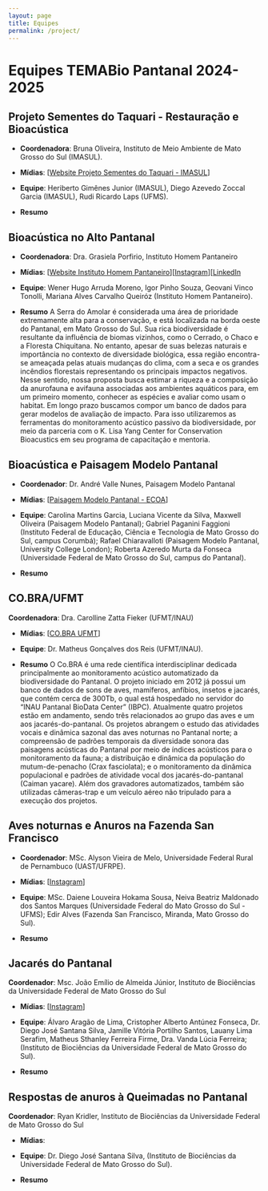 ```yaml
---
layout: page
title: Equipes
permalink: /project/
---
```

# **Equipes TEMABio Pantanal 2024-2025**

## Projeto Sementes do Taquari - Restauração e Bioacústica

* **Coordenadora**: Bruna Oliveira, Instituto de Meio Ambiente de Mato Grosso do Sul (IMASUL).

* **Mídias**: [[Website Projeto Sementes do Taquari - IMASUL](https://storymaps.arcgis.com/stories/ef35a57241114b789de6725ea7f795bf[Instagram])]

* **Equipe**: Heriberto Gimênes Junior (IMASUL), Diego Azevedo Zoccal Garcia (IMASUL), Rudi Ricardo Laps (UFMS).

* **Resumo**

## Bioacústica no Alto Pantanal

* **Coordenadora**: Dra. Grasiela Porfirio, Instituto Homem Pantaneiro

* **Mídias**: [[Website Instituto Homem Pantaneiro](https://institutohomempantaneiro.org.br/)][[Instagram](https://www.instagram.com/ihp_pantanal_/)][[LinkedIn](https://www.linkedin.com/company/ihppantanal/?originalSubdomain=br)

* **Equipe**: Wener Hugo Arruda Moreno, Igor Pinho Souza, Geovani Vinco Tonolli, Mariana Alves Carvalho Queiróz (Instituto Homem Pantaneiro).

* **Resumo**
A Serra do Amolar é considerada uma área de prioridade extremamente alta para a conservação, e está localizada na borda oeste do Pantanal, em Mato Grosso do Sul. Sua rica biodiversidade é resultante da influência de biomas vizinhos, como o Cerrado, o Chaco e a Floresta Chiquitana. No entanto, apesar de suas belezas naturais e importância no contexto de diversidade biológica, essa região encontra-se ameaçada pelas atuais mudanças do clima, com a seca e os grandes incêndios florestais representando os principais impactos negativos. Nesse sentido, nossa proposta busca estimar a riqueza e a composição da anurofauna e avifauna associadas aos ambientes aquáticos para, em um primeiro momento, conhecer as espécies e avaliar como usam o habitat. Em longo prazo buscamos compor um banco de dados para gerar modelos de avaliação de impacto. Para isso utilizaremos as ferramentas do monitoramento acústico passivo da biodiversidade, por meio da parceria com o K. Lisa Yang Center for Conservation Bioacustics em seu programa de capacitação e mentoria.

## Bioacústica e Paisagem Modelo Pantanal

* **Coordenador**: Dr. André Valle Nunes, Paisagem Modelo Pantanal

* **Mídias**: [[Paisagem Modelo Pantanal - ECOA](https://ecoa.org.br/paisagem-modelo-pantanal-regiao-estrategica-para-conservacao/)]

* **Equipe**: Carolina Martins Garcia, Luciana Vicente da Silva, Maxwell Oliveira (Paisagem Modelo Pantanal); Gabriel Paganini Faggioni (Instituto Federal de Educação, Ciência e Tecnologia de Mato Grosso do Sul, campus Corumbá); Rafael Chiaravalloti (Paisagem Modelo Pantanal, University College London); Roberta Azeredo Murta da Fonseca (Universidade Federal de Mato Grosso do Sul, campus do Pantanal).

* **Resumo**

## CO.BRA/UFMT

**Coordenadora**: Dra. Carolline Zatta Fieker (UFMT/INAU)

* **Mídias**: [[CO.BRA UFMT](https://cobra.ic.ufmt.br/)]

* **Equipe**: Dr. Matheus Gonçalves dos Reis (UFMT/INAU).

* **Resumo**
O Co.BRA é uma rede científica interdisciplinar dedicada principalmente ao monitoramento acústico automatizado da biodiversidade do Pantanal. O projeto iniciado em 2012 já possui um banco de dados de sons de aves, mamíferos, anfíbios, insetos e jacarés, que contém cerca de 300Tb, o qual está hospedado no servidor do “INAU Pantanal BioData Center” (IBPC). Atualmente quatro projetos estão em andamento, sendo três relacionados ao grupo das aves e um aos jacarés-do-pantanal. Os projetos abrangem o estudo das atividades vocais e dinâmica sazonal das aves noturnas no Pantanal norte; a compreensão de padrões temporais da diversidade sonora das paisagens acústicas do Pantanal por meio de índices acústicos para o monitoramento da fauna; a distribuição e dinâmica da população do mutum-de-penacho (Crax fasciolata); e o monitoramento da dinâmica populacional e padrões de atividade vocal dos jacarés-do-pantanal (Caiman yacare). Além dos gravadores automatizados, também são utilizadas câmeras-trap e um veículo aéreo não tripulado para a execução dos projetos.

## Aves noturnas e Anuros na Fazenda San Francisco

* **Coordenador**: MSc. Alyson Vieira de Melo, Universidade Federal Rural de Pernambuco (UAST/UFRPE).

* **Mídias**: [[Instagram](https://www.instagram.com/amelowildlifephotography)]

* **Equipe**: MSc. Daiene Louveira Hokama Sousa, Neiva Beatriz Maldonado dos Santos Marques (Universidade Federal do Mato Grosso do Sul - UFMS);  Edir Alves (Fazenda San Francisco, Miranda, Mato Grosso do Sul).

* **Resumo**

## Jacarés do Pantanal

**Coordenador**: Msc. João Emílio de Almeida Júnior, Instituto de Biociências da Universidade Federal de Mato Grosso do Sul

* **Mídias**: [[Instagram](https://www.instagram.com/hey_biologo/)]

* **Equipe**: Álvaro Aragão de Lima, Cristopher Alberto Antúnez Fonseca, Dr. Diego José Santana Silva, Jamille Vitória Portilho Santos, Lauany Lima Serafim, Matheus Sthanley Ferreira Firme, Dra. Vanda Lúcia Ferreira; (Instituto de Biociências da Universidade Federal de Mato Grosso do Sul).

* **Resumo**

## Respostas de anuros à Queimadas no Pantanal

**Coordenador**: Ryan Kridler, Instituto de Biociências da Universidade Federal de Mato Grosso do Sul

* **Mídias**:

* **Equipe**: Dr. Diego José Santana Silva, (Instituto de Biociências da Universidade Federal de Mato Grosso do Sul).

* **Resumo**
